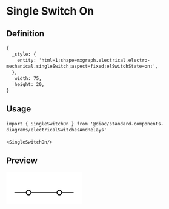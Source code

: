 # Single Switch On

## Definition

```
{
  _style: { 
    entity: 'html=1;shape=mxgraph.electrical.electro-mechanical.singleSwitch;aspect=fixed;elSwitchState=on;',
  },
  _width: 75,
  _height: 20,
}
```

## Usage

```
import { SingleSwitchOn } from '@diac/standard-components-diagrams/electricalSwitchesAndRelays'

<SingleSwitchOn/>
```

## Preview

<img src="./single-switch-on.png" width="200"/>
